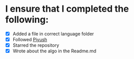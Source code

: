 <!-- added a Algorithm in your favourite language -->
<!---[x] add a 'x' to make it tick-->
# I ensure that I completed the following:
 - [x] Added a file in correct language folder
 - [x] Followed [Piyush](https://github.com/piyush97) 
 - [x] Starred the repository
 - [x] Wrote about the algo in the Readme.md   
